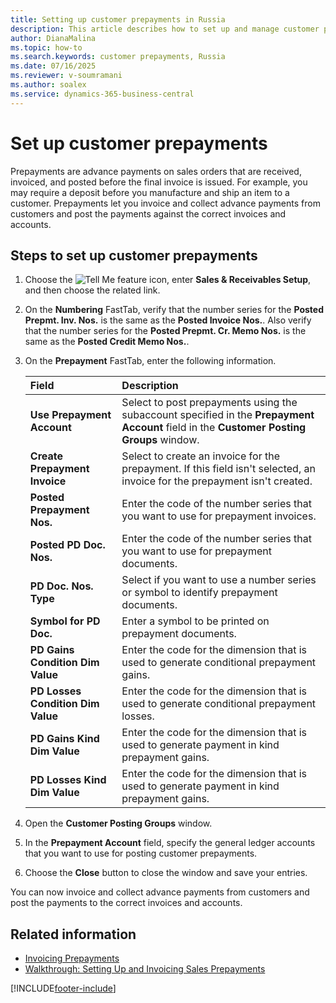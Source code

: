 ```yaml
---
title: Setting up customer prepayments in Russia
description: This article describes how to set up and manage customer prepayments in Business Central for Russia.
author: DianaMalina
ms.topic: how-to
ms.search.keywords: customer prepayments, Russia
ms.date: 07/16/2025
ms.reviewer: v-soumramani
ms.author: soalex
ms.service: dynamics-365-business-central
---
```


# Set up customer prepayments

Prepayments are advance payments on sales orders that are received, invoiced, and posted before the final invoice is issued. For example, you may require a deposit before you manufacture and ship an item to a customer. Prepayments let you invoice and collect advance payments from customers and post the payments against the correct invoices and accounts.

## Steps to set up customer prepayments

1. Choose the ![Tell Me feature](../../media/ui-search/search_small.png "Tell me what you want to do") icon, enter **Sales & Receivables Setup**, and then choose the related link.

1. On the **Numbering** FastTab, verify that the number series for the **Posted Prepmt. Inv. Nos.** is the same as the **Posted Invoice Nos.**. Also verify that the number series for the **Posted Prepmt. Cr. Memo Nos.** is the same as the **Posted Credit Memo Nos.**.

1. On the **Prepayment** FastTab, enter the following information.

   | Field | Description |
   |:-|:-|
   | **Use Prepayment Account** | Select to post prepayments using the subaccount specified in the **Prepayment Account** field in the **Customer Posting Groups** window. |
   | **Create Prepayment Invoice** | Select to create an invoice for the prepayment. If this field isn't selected, an invoice for the prepayment isn't created. |
   | **Posted Prepayment Nos.** | Enter the code of the number series that you want to use for prepayment invoices. |
   | **Posted PD Doc. Nos.** | Enter the code of the number series that you want to use for prepayment documents. |
   | **PD Doc. Nos. Type** | Select if you want to use a number series or symbol to identify prepayment documents. |
   | **Symbol for PD Doc.** | Enter a symbol to be printed on prepayment documents. |
   | **PD Gains Condition Dim Value** | Enter the code for the dimension that is used to generate conditional prepayment gains. |
   | **PD Losses Condition Dim Value** | Enter the code for the dimension that is used to generate conditional prepayment losses. |
   | **PD Gains Kind Dim Value** | Enter the code for the dimension that is used to generate payment in kind prepayment gains. |
   | **PD Losses Kind Dim Value** | Enter the code for the dimension that is used to generate payment in kind prepayment gains. |

1. Open the **Customer Posting Groups** window.

1. In the **Prepayment Account** field, specify the general ledger accounts that you want to use for posting customer prepayments.

1. Choose the **Close** button to close the window and save your entries.

You can now invoice and collect advance payments from customers and post the payments to the correct invoices and accounts.

## Related information

- [Invoicing Prepayments](../../finance-invoice-prepayments.md)  
- [Walkthrough: Setting Up and Invoicing Sales Prepayments](../../walkthrough-setting-up-and-invoicing-sales-prepayments.md)  

[!INCLUDE[footer-include](../../includes/footer-banner.md)]
